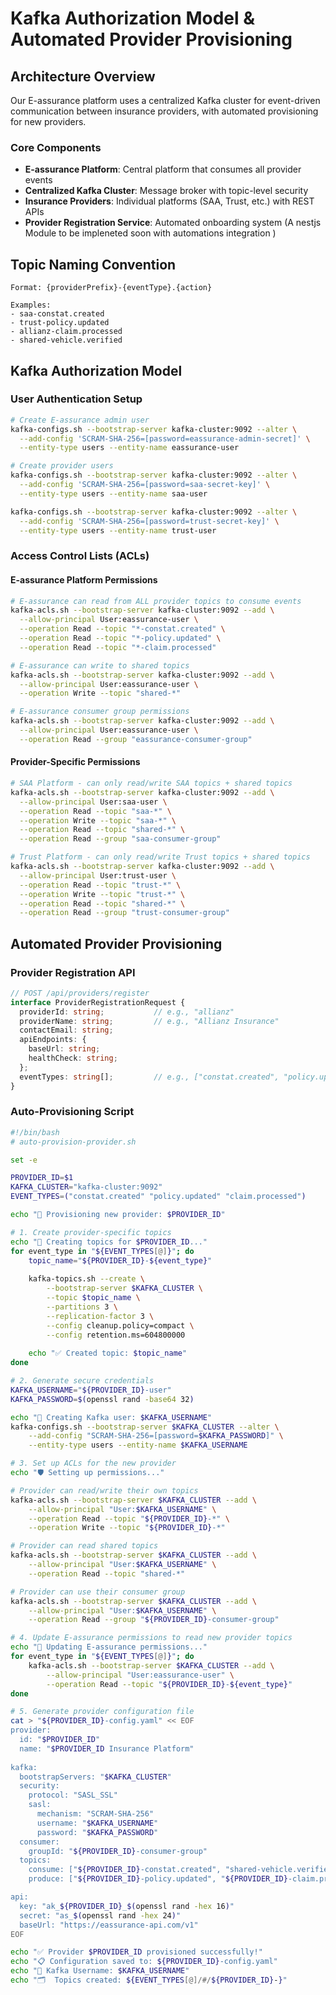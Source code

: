 # Kafka Authorization Model & Automated Provider Provisioning

## Architecture Overview

Our E-assurance platform uses a centralized Kafka cluster for event-driven communication between insurance providers, with automated provisioning for new providers.

### Core Components
- **E-assurance Platform**: Central platform that consumes all provider events
- **Centralized Kafka Cluster**: Message broker with topic-level security
- **Insurance Providers**: Individual platforms (SAA, Trust, etc.) with REST APIs
- **Provider Registration Service**: Automated onboarding system (A nestjs Module to be impleneted soon with automations integration )

## Topic Naming Convention

```
Format: {providerPrefix}-{eventType}.{action}

Examples:
- saa-constat.created
- trust-policy.updated  
- allianz-claim.processed
- shared-vehicle.verified
```

## Kafka Authorization Model

### User Authentication Setup

```bash
# Create E-assurance admin user
kafka-configs.sh --bootstrap-server kafka-cluster:9092 --alter \
  --add-config 'SCRAM-SHA-256=[password=eassurance-admin-secret]' \
  --entity-type users --entity-name eassurance-user

# Create provider users
kafka-configs.sh --bootstrap-server kafka-cluster:9092 --alter \
  --add-config 'SCRAM-SHA-256=[password=saa-secret-key]' \
  --entity-type users --entity-name saa-user

kafka-configs.sh --bootstrap-server kafka-cluster:9092 --alter \
  --add-config 'SCRAM-SHA-256=[password=trust-secret-key]' \
  --entity-type users --entity-name trust-user
```

### Access Control Lists (ACLs)

#### E-assurance Platform Permissions
```bash
# E-assurance can read from ALL provider topics to consume events
kafka-acls.sh --bootstrap-server kafka-cluster:9092 --add \
  --allow-principal User:eassurance-user \
  --operation Read --topic "*-constat.created" \
  --operation Read --topic "*-policy.updated" \
  --operation Read --topic "*-claim.processed"

# E-assurance can write to shared topics
kafka-acls.sh --bootstrap-server kafka-cluster:9092 --add \
  --allow-principal User:eassurance-user \
  --operation Write --topic "shared-*"

# E-assurance consumer group permissions
kafka-acls.sh --bootstrap-server kafka-cluster:9092 --add \
  --allow-principal User:eassurance-user \
  --operation Read --group "eassurance-consumer-group"
```

#### Provider-Specific Permissions
```bash
# SAA Platform - can only read/write SAA topics + shared topics
kafka-acls.sh --bootstrap-server kafka-cluster:9092 --add \
  --allow-principal User:saa-user \
  --operation Read --topic "saa-*" \
  --operation Write --topic "saa-*" \
  --operation Read --topic "shared-*" \
  --operation Read --group "saa-consumer-group"

# Trust Platform - can only read/write Trust topics + shared topics
kafka-acls.sh --bootstrap-server kafka-cluster:9092 --add \
  --allow-principal User:trust-user \
  --operation Read --topic "trust-*" \
  --operation Write --topic "trust-*" \
  --operation Read --topic "shared-*" \
  --operation Read --group "trust-consumer-group"
```

## Automated Provider Provisioning

### Provider Registration API

```typescript
// POST /api/providers/register
interface ProviderRegistrationRequest {
  providerId: string;           // e.g., "allianz"
  providerName: string;         // e.g., "Allianz Insurance"
  contactEmail: string;
  apiEndpoints: {
    baseUrl: string;
    healthCheck: string;
  };
  eventTypes: string[];         // e.g., ["constat.created", "policy.updated"]
}
```

### Auto-Provisioning Script

```bash
#!/bin/bash
# auto-provision-provider.sh

set -e

PROVIDER_ID=$1
KAFKA_CLUSTER="kafka-cluster:9092"
EVENT_TYPES=("constat.created" "policy.updated" "claim.processed")

echo "🚀 Provisioning new provider: $PROVIDER_ID"

# 1. Create provider-specific topics
echo "📝 Creating topics for $PROVIDER_ID..."
for event_type in "${EVENT_TYPES[@]}"; do
    topic_name="${PROVIDER_ID}-${event_type}"
    
    kafka-topics.sh --create \
        --bootstrap-server $KAFKA_CLUSTER \
        --topic $topic_name \
        --partitions 3 \
        --replication-factor 3 \
        --config cleanup.policy=compact \
        --config retention.ms=604800000
    
    echo "✅ Created topic: $topic_name"
done

# 2. Generate secure credentials
KAFKA_USERNAME="${PROVIDER_ID}-user"
KAFKA_PASSWORD=$(openssl rand -base64 32)

echo "🔐 Creating Kafka user: $KAFKA_USERNAME"
kafka-configs.sh --bootstrap-server $KAFKA_CLUSTER --alter \
    --add-config "SCRAM-SHA-256=[password=$KAFKA_PASSWORD]" \
    --entity-type users --entity-name $KAFKA_USERNAME

# 3. Set up ACLs for the new provider
echo "🛡️ Setting up permissions..."

# Provider can read/write their own topics
kafka-acls.sh --bootstrap-server $KAFKA_CLUSTER --add \
    --allow-principal "User:$KAFKA_USERNAME" \
    --operation Read --topic "${PROVIDER_ID}-*" \
    --operation Write --topic "${PROVIDER_ID}-*"

# Provider can read shared topics
kafka-acls.sh --bootstrap-server $KAFKA_CLUSTER --add \
    --allow-principal "User:$KAFKA_USERNAME" \
    --operation Read --topic "shared-*"

# Provider can use their consumer group
kafka-acls.sh --bootstrap-server $KAFKA_CLUSTER --add \
    --allow-principal "User:$KAFKA_USERNAME" \
    --operation Read --group "${PROVIDER_ID}-consumer-group"

# 4. Update E-assurance permissions to read new provider topics
echo "🔄 Updating E-assurance permissions..."
for event_type in "${EVENT_TYPES[@]}"; do
    kafka-acls.sh --bootstrap-server $KAFKA_CLUSTER --add \
        --allow-principal "User:eassurance-user" \
        --operation Read --topic "${PROVIDER_ID}-${event_type}"
done

# 5. Generate provider configuration file
cat > "${PROVIDER_ID}-config.yaml" << EOF
provider:
  id: "$PROVIDER_ID"
  name: "$PROVIDER_ID Insurance Platform"
  
kafka:
  bootstrapServers: "$KAFKA_CLUSTER"
  security:
    protocol: "SASL_SSL"
    sasl:
      mechanism: "SCRAM-SHA-256"
      username: "$KAFKA_USERNAME"
      password: "$KAFKA_PASSWORD"
  consumer:
    groupId: "${PROVIDER_ID}-consumer-group"
  topics:
    consume: ["${PROVIDER_ID}-constat.created", "shared-vehicle.verified"]
    produce: ["${PROVIDER_ID}-policy.updated", "${PROVIDER_ID}-claim.processed"]

api:
  key: "ak_${PROVIDER_ID}_$(openssl rand -hex 16)"
  secret: "as_$(openssl rand -hex 24)"
  baseUrl: "https://eassurance-api.com/v1"
EOF

echo "✅ Provider $PROVIDER_ID provisioned successfully!"
echo "📋 Configuration saved to: ${PROVIDER_ID}-config.yaml"
echo "🔑 Kafka Username: $KAFKA_USERNAME"
echo "🗂️  Topics created: ${EVENT_TYPES[@]/#/${PROVIDER_ID}-}"
```


